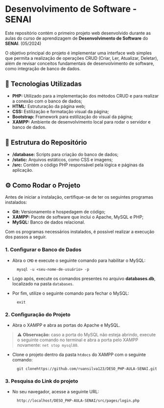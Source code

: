 # Desenvolvimento de Software - SENAI

Este repositório contém o primeiro projeto web desenvolvido durante as aulas do curso de aprendizagem de **Desenvolvimento de Software** do **SENAI**. (05/2024)

O objetivo principal do projeto é implementar uma interface web simples que permita a realização de operações CRUD (Criar, Ler, Atualizar, Deletar), além de revisar conceitos fundamentais de desenvolvimento de software, como integração de banco de dados. 

## 🔧 Tecnologias Utilizadas

- **PHP:** Utilizado para a implementação dos métodos CRUD e para realizar a conexão com o banco de dados;
- **HTML:** Estruturação da página web;
- **CSS:** Estilização e formatação visual da página;
- **Bootstrap:** Framework para estilização do visual da página;
- **XAMPP:** Ambiente de desenvolvimento local para rodar o servidor e banco de dados.

## 📁 Estrutura do Repositório

- **/database:** Scripts para criação do banco de dados;
- **/static:** Arquivos estáticos, como CSS e imagens;
- **/src:** Contém o código PHP responsável pela lógica e páginas da aplicação.

## ⚙️ Como Rodar o Projeto

Antes de iniciar a instalação, certifique-se de ter os seguintes programas instalados:

- **Git:** Versionamento e hospedagem de código;
- **XAMPP:** Pacote de software que inclui o Apache, MySQL e PHP;
- **MySQL:** Banco de dados relacional.

Com os programas necessários instalados, é possível realizar a execução dos passos a seguir.

### 1. Configurar o Banco de Dados

- Abra o `CMD` e execute o seguinte comando para habilitar o MySQL:

        mysql -u <seu-nome-de-usuário> -p

- Logo após, execute os comandos presentes no arquivo **databases.db**, localizado na pasta `databases`.

- Por fim, utilize o seguinte comando para fechar o MySQL:

        exit

### 2. Configuração do Projeto

- Abra o XAMPP e abra as portas do Apache e MySQL.

> ⚠️ **Observação:** caso a porta do MySQL não esteja abrindo, execute o seguinte comando no terminal e abra a porta pelo XAMPP novamente: `net stop mysql80`.

- Clone o projeto dentro da pasta `htdocs` do XAMPP com o seguinte comando:

        git clonehttps://github.com/ruansilva123/DESO_PHP-AULA-SENAI.git

### 3. Pesquisa do Link do projeto

- No seu navegador, acesse a seguinte URL:

        http://localhost/DESO_PHP-AULA-SENAI/src/pages/login.php